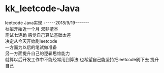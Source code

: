 # kk_leetcode-Java
leetcode Java实现
------2018/9/19-------  
秋招开始近一个月 双非渣本  
笔试七连跪 感觉自己算法基础太差  
决定从今天开始刷leetcode  
一方面为以后的笔试做准备  
另一方面提升自己的逻辑思维能力  
就算以后开发工作中不能经常用到算法 也希望自己能坚持把leetcode刷下去 提升自己  
